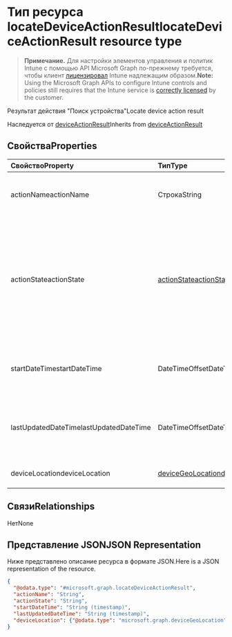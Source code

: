 # <a name="locatedeviceactionresult-resource-type"></a><span data-ttu-id="e6855-101">Тип ресурса locateDeviceActionResult</span><span class="sxs-lookup"><span data-stu-id="e6855-101">locateDeviceActionResult resource type</span></span>

> <span data-ttu-id="e6855-102">**Примечание.** Для настройки элементов управления и политик Intune с помощью API Microsoft Graph по-прежнему требуется, чтобы клиент [лицензировал](https://go.microsoft.com/fwlink/?linkid=839381) Intune надлежащим образом.</span><span class="sxs-lookup"><span data-stu-id="e6855-102">**Note:** Using the Microsoft Graph APIs to configure Intune controls and policies still requires that the Intune service is [correctly licensed](https://go.microsoft.com/fwlink/?linkid=839381) by the customer.</span></span>

<span data-ttu-id="e6855-103">Результат действия "Поиск устройства"</span><span class="sxs-lookup"><span data-stu-id="e6855-103">Locate device action result</span></span>

<span data-ttu-id="e6855-104">Наследуется от [deviceActionResult](../resources/intune_devices_deviceactionresult.md)</span><span class="sxs-lookup"><span data-stu-id="e6855-104">Inherits from [deviceActionResult](../resources/intune_devices_deviceactionresult.md)</span></span>

## <a name="properties"></a><span data-ttu-id="e6855-105">Свойства</span><span class="sxs-lookup"><span data-stu-id="e6855-105">Properties</span></span>
|<span data-ttu-id="e6855-106">Свойство</span><span class="sxs-lookup"><span data-stu-id="e6855-106">Property</span></span>|<span data-ttu-id="e6855-107">Тип</span><span class="sxs-lookup"><span data-stu-id="e6855-107">Type</span></span>|<span data-ttu-id="e6855-108">Описание</span><span class="sxs-lookup"><span data-stu-id="e6855-108">Description</span></span>|
|:---|:---|:---|
|<span data-ttu-id="e6855-109">actionName</span><span class="sxs-lookup"><span data-stu-id="e6855-109">actionName</span></span>|<span data-ttu-id="e6855-110">Строка</span><span class="sxs-lookup"><span data-stu-id="e6855-110">String</span></span>|<span data-ttu-id="e6855-111">Название действия. Наследуется от [deviceActionResult](../resources/intune_devices_deviceactionresult.md)</span><span class="sxs-lookup"><span data-stu-id="e6855-111">Action name Inherited from [deviceActionResult](../resources/intune_devices_deviceactionresult.md)</span></span>|
|<span data-ttu-id="e6855-112">actionState</span><span class="sxs-lookup"><span data-stu-id="e6855-112">actionState</span></span>|[<span data-ttu-id="e6855-113">actionState</span><span class="sxs-lookup"><span data-stu-id="e6855-113">actionState</span></span>](../resources/intune_devices_actionstate.md)|<span data-ttu-id="e6855-114">Состояние действия унаследованного от [deviceActionResult](../resources/intune_devices_deviceactionresult.md).</span><span class="sxs-lookup"><span data-stu-id="e6855-114">State of the action Inherited from [deviceActionResult](../resources/intune_devices_deviceactionresult.md) Possible values are: , , , , , , .</span></span> <span data-ttu-id="e6855-115">Возможные значения: `none`, `pending`, `canceled`, `active`, `done`, `failed`, `notSupported`.</span><span class="sxs-lookup"><span data-stu-id="e6855-115">The possible values are `none`, `pending`, `canceled`, `active`, `done`, `failed`, `notSupported`, , , , , or .</span></span>|
|<span data-ttu-id="e6855-116">startDateTime</span><span class="sxs-lookup"><span data-stu-id="e6855-116">startDateTime</span></span>|<span data-ttu-id="e6855-117">DateTimeOffset</span><span class="sxs-lookup"><span data-stu-id="e6855-117">DateTimeOffset</span></span>|<span data-ttu-id="e6855-118">Время начала действия. Наследуется от [deviceActionResult](../resources/intune_devices_deviceactionresult.md)</span><span class="sxs-lookup"><span data-stu-id="e6855-118">Time the action was initiated Inherited from [deviceActionResult](../resources/intune_devices_deviceactionresult.md)</span></span>|
|<span data-ttu-id="e6855-119">lastUpdatedDateTime</span><span class="sxs-lookup"><span data-stu-id="e6855-119">lastUpdatedDateTime</span></span>|<span data-ttu-id="e6855-120">DateTimeOffset</span><span class="sxs-lookup"><span data-stu-id="e6855-120">DateTimeOffset</span></span>|<span data-ttu-id="e6855-121">Время последнего обновления действия. Наследуется от [deviceActionResult](../resources/intune_devices_deviceactionresult.md)</span><span class="sxs-lookup"><span data-stu-id="e6855-121">Time the action state was last updated Inherited from [deviceActionResult](../resources/intune_devices_deviceactionresult.md)</span></span>|
|<span data-ttu-id="e6855-122">deviceLocation</span><span class="sxs-lookup"><span data-stu-id="e6855-122">deviceLocation</span></span>|[<span data-ttu-id="e6855-123">deviceGeoLocation</span><span class="sxs-lookup"><span data-stu-id="e6855-123">deviceGeoLocation</span></span>](../resources/intune_devices_devicegeolocation.md)|<span data-ttu-id="e6855-124">Местоположение устройства</span><span class="sxs-lookup"><span data-stu-id="e6855-124">device location</span></span>|

## <a name="relationships"></a><span data-ttu-id="e6855-125">Связи</span><span class="sxs-lookup"><span data-stu-id="e6855-125">Relationships</span></span>
<span data-ttu-id="e6855-126">Нет</span><span class="sxs-lookup"><span data-stu-id="e6855-126">None</span></span>
## <a name="json-representation"></a><span data-ttu-id="e6855-127">Представление JSON</span><span class="sxs-lookup"><span data-stu-id="e6855-127">JSON Representation</span></span>
<span data-ttu-id="e6855-128">Ниже представлено описание ресурса в формате JSON.</span><span class="sxs-lookup"><span data-stu-id="e6855-128">Here is a JSON representation of the resource.</span></span>
<!--{
  "blockType": "resource",
  "baseType": "microsoft.graph.deviceActionResult",
  "@odata.type": "microsoft.graph.locateDeviceActionResult"
}-->
``` json
{
  "@odata.type": "#microsoft.graph.locateDeviceActionResult",
  "actionName": "String",
  "actionState": "String",
  "startDateTime": "String (timestamp)",
  "lastUpdatedDateTime": "String (timestamp)",
  "deviceLocation": {"@odata.type": "microsoft.graph.deviceGeoLocation"}
}
```




